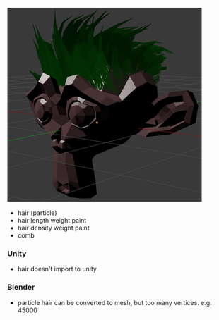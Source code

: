 ![](./output.png)

* hair (particle)
* hair length weight paint
* hair density weight paint
* comb

### Unity

* hair doesn't import to unity

### Blender

* particle hair can be converted to mesh, but too many vertices. e.g. 45000